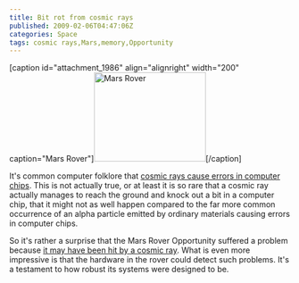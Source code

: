 ```yaml
---
title: Bit rot from cosmic rays
published: 2009-02-06T04:47:06Z
categories: Space
tags: cosmic rays,Mars,memory,Opportunity
---
```


[caption id="attachment_1986" align="alignright" width="200" caption="Mars Rover"]<a href="http://marsrovers.jpl.nasa.gov/gallery/artwork/rover1browse.html"><img src="http://blog.chungyc.org/wp-content/uploads/2009/02/rover3-200x160.jpg" alt="Mars Rover" title="Mars Rover" width="200" height="160" class="size-medium wp-image-1986" /></a>[/caption]

It's common computer folklore that <a href="http://www.ccil.org/jargon/jargon_18.html#TAG359">cosmic rays cause errors in computer chips</a>.  This is not actually true, or at least it is so rare that a cosmic ray actually manages to reach the ground and knock out a bit in a computer chip, that it might not as well happen compared to the far more common occurrence of an alpha particle emitted by ordinary materials causing errors in computer chips.

So it's rather a surprise that the Mars Rover Opportunity suffered a problem because <a href="http://www.universetoday.com/2009/02/05/opportunity-rover-sidelined-by-charged-particle-hit/">it may have been hit by a cosmic ray</a>.  What is even more impressive is that the hardware in the rover could detect such problems.  It's a testament to how robust its systems were designed to be.

